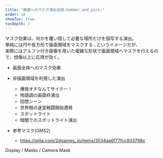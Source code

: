 ```yaml
---
title: "画面へのマスク演出全般:hammer_and_pick:"
order: 10
showToc: true
tocDepth: 3
---
```


マスク効果は、何かを覆い隠して必要な場所だけを描写する演出。  
単純には円や長方形で画面領域をマスクする…というイメージだが、  
実際にはアルファ付き画像を用いた複雑な形状で画面領域へマスクを行えるので、想像以上に応用が効く。

- 画面全体へのマスク効果
- 非描画領域を利用した演出

  - 爆発オチなんてサイテー！
  - 物語調の画面枠演出
  - 回想シーン
  - 世界樹の迷宮戦闘開始遷移
  - スポットライト
  - 暗闇でのスポットライト演出

- 参考マスク(GMS2)

  - https://qiita.com/2dgames_jp/items/3534aa6f77fcc933798c

Display / Masks / Camera Mask
